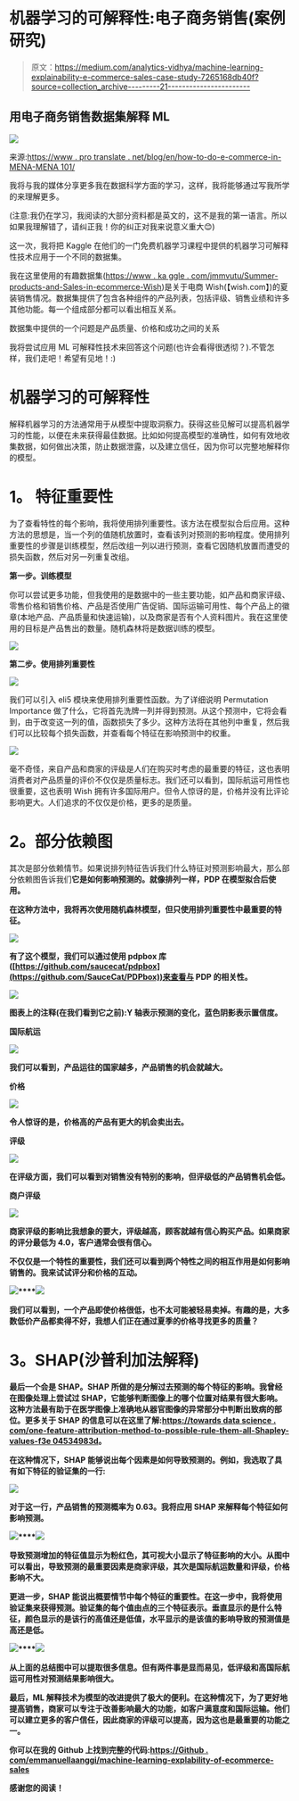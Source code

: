 # 机器学习的可解释性:电子商务销售(案例研究)

> 原文：<https://medium.com/analytics-vidhya/machine-learning-explainability-e-commerce-sales-case-study-7265168db40f?source=collection_archive---------21----------------------->

## 用电子商务销售数据集解释 ML

![](img/d2c0a2140944008ddb917da3165158f9.png)

来源:[https://www . pro translate . net/blog/en/how-to-do-e-commerce-in-MENA-MENA 101/](https://www.protranslate.net/blog/en/how-to-do-e-commerce-in-mena-mena101/)

我将与我的媒体分享更多我在数据科学方面的学习，这样，我将能够通过写我所学的来理解更多。

(注意:我仍在学习，我阅读的大部分资料都是英文的，这不是我的第一语言。所以如果我理解错了，请纠正我！你的纠正对我来说意义重大😊)

这一次，我将把 Kaggle 在他们的一门免费机器学习课程中提供的机器学习可解释性技术应用于一个不同的数据集。

我在这里使用的有趣数据集([https://www . ka ggle . com/jmmvutu/Summer-products-and-Sales-in-ecommerce-Wish](https://www.kaggle.com/jmmvutu/summer-products-and-sales-in-ecommerce-wish))是关于电商 Wish(【wish.com】)的夏装销售情况。数据集提供了包含各种组件的产品列表，包括评级、销售业绩和许多其他功能。每一个组成部分都可以看出相互关系。

数据集中提供的一个问题是产品质量、价格和成功之间的关系

我将尝试应用 ML 可解释性技术来回答这个问题(也许会看得很透彻？).不管怎样，我们走吧！希望有见地！:)

# **机器学习的可解释性**

解释机器学习的方法通常用于从模型中提取洞察力。获得这些见解可以提高机器学习的性能，以便在未来获得最佳数据。比如如何提高模型的准确性，如何有效地收集数据，如何做出决策，防止数据泄露，以及建立信任，因为你可以完整地解释你的模型。

# **1。** **特征重要性**

为了查看特性的每个影响，我将使用排列重要性。该方法在模型拟合后应用。这种方法的思想是，当一个列的值随机放置时，查看该列对预测的影响程度。使用排列重要性的步骤是训练模型，然后改组一列以进行预测，查看它因随机放置而遭受的损失函数，然后对另一列重复改组。

**第一步。训练模型**

你可以尝试更多功能，但我使用的是数据中的一些主要功能，如产品和商家评级、零售价格和销售价格、产品是否使用广告促销、国际运输可用性、每个产品上的徽章(本地产品、产品质量和快速运输)，以及商家是否有个人资料图片。我在这里使用的目标是产品售出的数量。随机森林将是数据训练的模型。

![](img/c0532499707e7262b213ae180de8f7c2.png)

**第二步。使用排列重要性**

![](img/33446b163ed0037da2cb130bae7a3c47.png)

我们可以引入 eli5 模块来使用排列重要性函数。为了详细说明 Permutation Importance 做了什么，它将首先洗牌一列并得到预测。从这个预测中，它将会看到，由于改变这一列的值，函数损失了多少。这种方法将在其他列中重复，然后我们可以比较每个损失函数，并查看每个特征在影响预测中的权重。

![](img/ada1e256e39d1d2fb1089cf247c33405.png)

毫不奇怪，来自产品和商家的评级是人们在购买时考虑的最重要的特征，这也表明消费者对产品质量的评价不仅仅是质量标志。我们还可以看到，国际航运可用性也很重要，这也表明 Wish 拥有许多国际用户。但令人惊讶的是，价格并没有比评论影响更大。人们追求的不仅仅是价格，更多的是质量。

# **2。部分依赖图**

其次是部分依赖情节。如果说排列特征告诉我们什么特征对预测影响最大，那么部分依赖图告诉我们**它是如何影响预测的。就像排列一样，PDP 在模型拟合后使用。**

**在这种方法中，我将再次使用随机森林模型，但只使用排列重要性中最重要的特征。**

**![](img/7c307b179beda71a5ad52c5c0a933216.png)**

**有了这个模型，我们可以通过使用 pdpbox 库([https://github.com/saucecat/pdpbox](https://github.com/SauceCat/PDPbox))来查看与 PDP 的相关性。**

**![](img/c5710751b5be7eb8fee3e48980de7bdd.png)**

**图表上的注释(在我们看到它之前):Y 轴表示预测的变化，蓝色阴影表示置信度。**

****国际航运****

**![](img/85ed7bf5fe5bf67d1df7af5881e5671c.png)**

**我们可以看到，产品运往的国家越多，产品销售的机会就越大。**

****价格****

**![](img/25300f7d6e7db46e92095ae078b421ca.png)**

**令人惊讶的是，价格高的产品有更大的机会卖出去。**

**评级**

**![](img/8c3f96a13bd20045966fda2ec4d4615a.png)**

**在评级方面，我们可以看到对销售没有特别的影响，但评级低的产品销售机会低。**

****商户评级****

**![](img/80914123bb3f471516d2521c3d11e5fa.png)**

**商家评级的影响比我想象的要大，评级越高，顾客就越有信心购买产品。如果商家的评分最低为 4.0，客户通常会很有信心。**

**不仅仅是一个特性的重要性，我们还可以看到两个特性之间的相互作用是如何影响销售的。我来试试评分和价格的互动。**

**![](img/a569ec11c1f516dd55e8def10532dd84.png)****![](img/facbd56642c5a6880dd1bd1b00a8e3d9.png)**

**我们可以看到，一个产品即使价格很低，也不太可能被轻易卖掉。有趣的是，大多数低价产品都卖得不好，我想人们正在通过夏季的价格寻找更多的质量？**

# ****3。SHAP(沙普利加法解释)****

**最后一个会是 SHAP。SHAP 所做的是分解过去预测的每个特征的影响。我曾经在图像处理上尝试过 SHAP，它能够判断图像上的哪个位置对结果有很大影响。这种方法最有助于在医学图像上准确地从器官图像的异常部分中判断出致病的部位。更多关于 SHAP 的信息可以在这里了解:[https://towards data science . com/one-feature-attribution-method-to-possible-rule-them-all-Shapley-values-f3e 04534983d](https://towardsdatascience.com/one-feature-attribution-method-to-supposedly-rule-them-all-shapley-values-f3e04534983d)。**

**在这种情况下，SHAP 能够说出每个因素是如何导致预测的。例如，我选取了具有如下特征的验证集的一行:**

**![](img/aaa5ac00de2db661a9060b5e1571a644.png)**

**对于这一行，产品销售的预测概率为 0.63。我将应用 SHAP 来解释每个特征如何影响预测。**

**![](img/c2bb4563cb4836849275020c25fbfc1c.png)****![](img/f896a1384e50e46ea6669eb18eac3bda.png)**

**导致预测增加的特征值显示为粉红色，其可视大小显示了特征影响的大小。从图中可以看出，导致预测的最重要因素是商家评级，其次是国际航运数量和评级，价格影响不大。**

**更进一步，SHAP 能说出概要情节中每个特征的重要性。在这一步中，我将使用验证集来获得预测。验证集的每个值由点的三个特征表示。垂直显示的是什么特征，颜色显示的是该行的高值还是低值，水平显示的是该值的影响导致的预测值是高还是低。**

**![](img/6850036327b64cdb953a49a08148bbe9.png)****![](img/782a3cc373bfa235a59f7fc4b4c9e84d.png)**

**从上面的总结图中可以提取很多信息。但有两件事是显而易见，低评级和高国际航运可用性对预测结果影响很大。**

**最后，ML 解释技术为模型的改进提供了极大的便利。在这种情况下，为了更好地提高销售，商家可以专注于改善影响最大的功能，如客户满意度和国际运输。他们可以建立更多的客户信任，因此商家的评级可以提高，因为这也是最重要的功能之一。**

**你可以在我的 Github 上找到完整的代码:[https://Github . com/emmanuellaanggi/machine-learning-explability-of-ecommerce-sales](https://github.com/emmanuellaanggi/machine-learning-explainability-of-ecommerce-sales)**

**感谢您的阅读！**